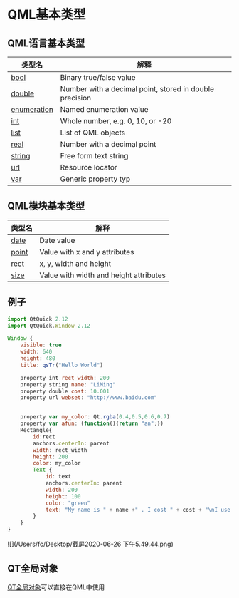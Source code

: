 # QML基本类型

## QML语言基本类型

| 类型名                              | 解释                                                    |
| ----------------------------------- | ------------------------------------------------------- |
| [bool](qml-bool.html)               | Binary true/false value                                 |
| [double](qml-double.html)           | Number with a decimal point, stored in double precision |
| [enumeration](qml-enumeration.html) | Named enumeration value                                 |
| [int](qml-int.html)                 | Whole number, e.g. 0, 10, or -20                        |
| [list](qml-list.html)               | List of QML objects                                     |
| [real](qml-real.html)               | Number with a decimal point                             |
| [string](qml-string.html)           | Free form text string                                   |
| [url](qml-url.html)                 | Resource locator                                        |
| [var](qml-var.html)                 | Generic property typ                                    |

## QML模块基本类型

| 类型名                  | 解释                                   |
| ----------------------- | -------------------------------------- |
| [date](qml-date.html)   | Date value                             |
| [point](qml-point.html) | Value with x and y attributes          |
| [rect](qml-rect.html)   | x, y, width and height                 |
| [size](qml-size.html)   | Value with width and height attributes |

## 例子

``` js
import QtQuick 2.12
import QtQuick.Window 2.12

Window {
    visible: true
    width: 640
    height: 480
    title: qsTr("Hello World")

    property int rect_width: 200
    property string name: "LiMing"
    property double cost: 10.001
    property url webset: "http://www.baidu.com"


    property var my_color: Qt.rgba(0.4,0.5,0.6,0.7)
    property var afun: (function(){return "an";})
    Rectangle{
        id:rect
        anchors.centerIn: parent
        width: rect_width
        height: 200
        color: my_color
        Text {
            id: text
            anchors.centerIn: parent
            width: 200
            height: 100
            color: "green"
            text: "My name is " + name +" . I cost " + cost + "\nI use " + webset + "\n I select " + afun() + " apple!"
        }
    }
}

```

![](/Users/fc/Desktop/截屏2020-06-26 下午5.49.44.png)

## QT全局对象

[QT全局对象](https://doc.qt.io/qt-5/qml-qtqml-qt.html)可以直接在QML中使用

